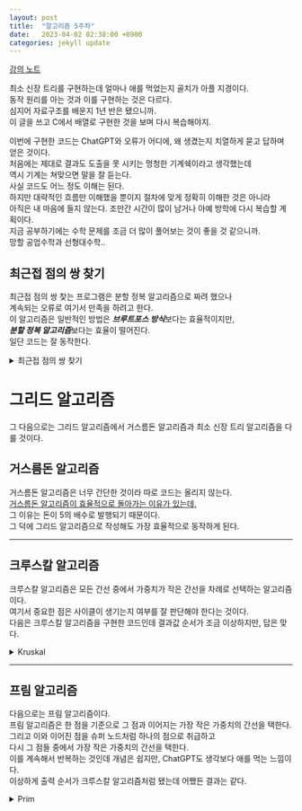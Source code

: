 ```yaml
---
layout: post
title:  "알고리즘 5주차"
date:   2023-04-02 02:38:00 +0900
categories: jekyll update
---
```

[강의 노트](https://harmonious-beluga-1f5.notion.site/5-6522bcdc0304475dafad8785e5e0e436)

최소 신장 트리를 구현하는데 얼마나 애를 먹었는지 골치가 아플 지경이다.\
동작 원리를 아는 것과 이를 구현하는 것은 다르다.\
심지어 자료구조를 배운지 1년 반은 됐으니까.\
이 글을 쓰고 C에서 배열로 구현한 것을 보며 다시 복습해야지.

이번에 구현한 코드는 ChatGPT와 오류가 어디에, 왜 생겼는지 치열하게 묻고 답하며 얻은 것이다.\
처음에는 제대로 결과도 도출을 못 시키는 멍청한 기계쉑이라고 생각했는데\
역시 기계는 쳐맞으면 말을 잘 듣는다.\
사실 코드도 어느 정도 이해는 된다.\
하지만 대략적인 흐름만 이해했을 뿐이지 절차에 맞게 정확히 이해한 것은 아니라\
아직은 내 마음에 들지 않는다. 조만간 시간이 많이 남거나 아예 방학에 다시 복습할 계획이다.\
지금 공부하기에는 수학 문제를 조금 더 많이 풀어보는 것이 좋을 것 같으니까.\
망할 공업수학과 선형대수학..

## 최근접 점의 쌍 찾기

최근접 점의 쌍 찾는 프로그램은 분할 정복 알고리즘으로 짜려 했으나\
계속되는 오류로 여기서 만족을 하려고 한다.\
이 알고리즘은 일반적인 방법은 ***브루트포스 방식***보다는 효율적이지만,\
***분할 정복 알고리즘***보다는 효율이 떨어진다.\
일단 코드는 잘 동작한다.
<details>
  <summary>최근접 점의 쌍 찾기</summary>
  {% highlight JAVA %}
import java.awt.geom.Point2D;
import java.util.ArrayList;
import java.util.List;
public class ClosestPair {
    public static void main(String[] args) {
        Point2D[] points = new Point2D.Double[10];
        for (int i = 0; i < points.length; i++) {
            points[i] = new Point2D.Double(Math.random() * 100, Math.random() * 100);
        }

        double minDistance = Double.POSITIVE_INFINITY;
        Point2D closestPoint1 = null, closestPoint2 = null;

        int gridSize = (int) Math.ceil(Math.sqrt(points.length));
        ArrayList<Point2D>[] grid = new ArrayList[gridSize * gridSize];

        for (int i = 0; i < grid.length; i++) {
            grid[i] = new ArrayList<>();
        }

        for (Point2D point : points) {
            int x = (int) Math.floor(point.getX() / (100 / gridSize));
            int y = (int) Math.floor(point.getY() / (100 / gridSize));
            grid[y * gridSize + x].add(point);
        }

        for (List<Point2D> cell : grid) {
            if (cell.isEmpty()) {
                continue;
            }

            Point2D[] cellPoints = cell.toArray(new Point2D[cell.size()]);
            for (int i = 0; i < cellPoints.length; i++) {
                for (int j = i + 1; j < cellPoints.length; j++) {
                    double distance = cellPoints[i].distance(cellPoints[j]);
                    if (distance < minDistance) {
                        minDistance = distance;
                        closestPoint1 = cellPoints[i];
                        closestPoint2 = cellPoints[j];
                    }
                }
            }

            for (int i = 0; i < grid.length; i++) {
                if (grid[i] == cell || grid[i].isEmpty()) {
                    continue;
                }

                Point2D[] otherCellPoints = grid[i].toArray(new Point2D[grid[i].size()]);
                for (Point2D point : cellPoints) {
                    for (Point2D otherPoint : otherCellPoints) {
                        double distance = point.distance(otherPoint);
                        if (distance < minDistance) {
                            minDistance = distance;
                            closestPoint1 = point;
                            closestPoint2 = otherPoint;
                        }
                    }
                }
            }
        }

        System.out.printf("Point1: (%f, %f)\n", closestPoint1.getX(), closestPoint1.getY());
        System.out.printf("Point2: (%f, %f)\n", closestPoint2.getX(), closestPoint2.getY());
        System.out.printf("Distance: %f", minDistance);
    }
}
{% endhighlight %}
</details>

# 그리드 알고리즘

그 다음으로는 그리드 알고리즘에서 거스름돈 알고리즘과 최소 신장 트리 알고리즘을 다룰 것이다.

## 거스름돈 알고리즘

거스름돈 알고리즘은 너무 간단한 것이라 따로 코드는 올리지 않는다.\
[거스름돈 알고리즘이 효율적으로 돌아가는 이유가 있는데,](https://youtu.be/LY5IfEzzzgY?t=249)\
그 이유는 돈이 5의 배수로 발행되기 때문이다.\
그 덕에 그리드 알고리즘으로 작성해도 가장 효율적으로 동작하게 된다.

---

## 크루스칼 알고리즘

크루스칼 알고리즘은 모든 간선 중에서 가중치가 작은 간선을 차례로 선택하는 알고리즘이다.\
여기서 중요한 점은 사이클이 생기는지 여부를 잘 판단해야 한다는 것이다.\
다음은 크루스칼 알고리즘을 구현한 코드인데 결과값 순서가 조금 이상하지만, 답은 맞다.
<details>
  <summary>Kruskal</summary>
    {% highlight JAVA %}
    import java.util.*;
    public class KruskalMST {
        public static void main(String[] args) {
            int[] cost = { 1, 1, 2, 2, 3, 4, 5, 7, 8, 9 };
            char[] v1 = { 'b', 'c', 'b', 'a', 'd', 'b', 'a', 'd', 'a', 'e' };
            char[] v2 = { 'c', 'f', 'f', 'd', 'e', 'd', 'e', 'f', 'b', 'f' };

            ArrayList<Edge> edges = new ArrayList<>();
            for (int i = 0; i < cost.length; i++) {
                edges.add(new Edge(cost[i], v1[i], v2[i]));
            }

            Collections.sort(edges);

            DisjointSet disjointSet = new DisjointSet();
            for (int i = 0; i < v1.length; i++) {
                disjointSet.makeSet(v1[i]);
                disjointSet.makeSet(v2[i]);
            }

            Set<Edge> mst = new HashSet<>();
            for (Edge edge : edges) {
                if (disjointSet.findSet(edge.v1) != disjointSet.findSet(edge.v2)) {
                    mst.add(edge);
                    disjointSet.union(edge.v1, edge.v2);
                }
            }

            System.out.println("Minimum Spanning Tree:");
            for (Edge edge : mst) {
                System.out.println(edge);
            }
        }
    }

    class Edge implements Comparable<Edge> {
        int cost;
        char v1;
        char v2;

        public Edge(int cost, char left, char right) {
            this.cost = cost;
            this.v1 = left;
            this.v2 = right;
        }

        @Override
        public int compareTo(Edge other) {
            return Integer.compare(this.cost, other.cost);
        }

        @Override
        public String toString() {
            return String.format("%c(%d)%c", v1, cost, v2);
        }
    }

    class DisjointSet {
        Map<Character, Character> parent;

        public DisjointSet() {
            parent = new HashMap<>();
        }

        public void makeSet(char node) {
            parent.put(node, node);
        }

        public char findSet(char node) {
            if (parent.get(node) == node) {
                return node;
            }
            char root = findSet(parent.get(node));
            parent.put(node, root);
            return root;
        }

        public void union(char node1, char node2) {
            char root1 = findSet(node1);
            char root2 = findSet(node2);
            parent.put(root1, root2);
        }
    }
    {% endhighlight %}
</details>

---
## 프림 알고리즘

다음으로는 프림 알고리즘이다.\
프림 알고리즘은 한 점을 기준으로 그 점과 이어지는 가장 작은 가중치의 간선을 택한다.\
그리고 이와 이어진 점을 슈퍼 노드처럼 하나의 점으로 취급하고\
다시 그 점들 중에서 가장 작은 가중치의 간선을 택한다.\
이를 계속해서 반복하는 것인데 개념은 쉽지만, ChatGPT도 생각보다 애를 먹는 느낌이다.\
이상하게 출력 순서가 크루스칼 알고리즘처럼 됐는데 어쨌든 결과는 같다.
<details>
  <summary>Prim</summary>
    {% highlight JAVA %}
    import java.util.*;
    public class PrimMST {
        public static void main(String[] args) {
            int[] cost = { 1, 1, 2, 2, 3, 4, 5, 7, 8, 9 };
            char[] v1 = { 'b', 'c', 'b', 'a', 'd', 'b', 'a', 'd', 'a', 'e' };
            char[] v2 = { 'c', 'f', 'f', 'd', 'e', 'd', 'e', 'f', 'b', 'f' };

            HashMap<Integer, ArrayList<Edge>> graph = new HashMap<>();
            for (int i = 0; i < cost.length; i++) {
                int left = v1[i] - 'a';
                int right = v2[i] - 'a';
                int weight = cost[i];

                // 그래프에 노드가 없는 경우 추가
                if (!graph.containsKey(left)) {
                    graph.put(left, new ArrayList<Edge>());
                }
                if (!graph.containsKey(right)) {
                    graph.put(right, new ArrayList<Edge>());
                }

                // 양방향으로 간선 추가
                graph.get(left).add(new Edge(left, right, weight));
                graph.get(right).add(new Edge(right, left, weight));
            }

            boolean[] visited = new boolean[graph.size()];
            PriorityQueue<Edge> pq = new PriorityQueue<>((e1, e2) -> e1.weight - e2.weight);

            visited[0] = true;
            for (Edge e : graph.get(0)) {
                pq.offer(e);
            }

            Set<Edge> mst = new HashSet<>();
            while (mst.size() < graph.size() - 1) {
                Edge e = pq.poll();
                if (e == null) {
                    break;
                }

                int next = visited[e.to] ? e.from : e.to;
                if (!visited[next]) {
                    visited[next] = true;
                    mst.add(e);
                    for (Edge adj : graph.get(next)) {
                        pq.offer(adj);
                    }
                }
            }

            for (Edge edge : mst) {
                System.out.println(edge);
            }
        }

        static class Edge {
            int from;
            int to;
            int weight;

            public Edge(int from, int to, int weight) {
                this.from = from;
                this.to = to;
                this.weight = weight;
            }

            @Override
            public String toString() {
                return String.format("%c(%d)%c", from + 'a', weight, to + 'a');
            }
        }
    }
    {% endhighlight %}
</details>